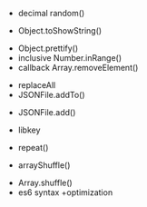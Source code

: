 + decimal random()
- Object.toShowString()
+ Object.prettify()
+ inclusive Number.inRange()
+ callback Array.removeElement()
- replaceAll
- JSONFile.addTo()
+ JSONFile.add()
- libkey
+ repeat()
- arrayShuffle()
+ Array.shuffle()
+ es6 syntax
+optimization

